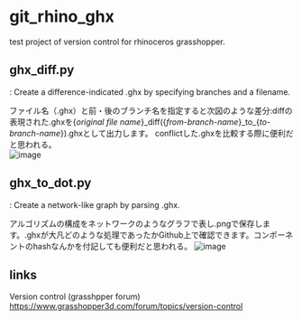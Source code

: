 # git_rhino_ghx
test project of version control for rhinoceros grasshopper.

## ghx_diff.py
: Create a difference-indicated .ghx by specifying branches and a filename.

ファイル名（.ghx）と前・後のブランチ名を指定すると次図のような差分:diffの表現された.ghxを{_original file name_}\_diff({_from-branch-name_}\_to_{_to-branch-name_}).ghxとして出力します。
conflictした.ghxを比較する際に便利だと思われる。  
![image](https://user-images.githubusercontent.com/39890894/143173696-1133ab80-4001-4fd6-bf1f-934d37d7fc65.png)

## ghx_to_dot.py
: Create a network-like graph by parsing .ghx.

アルゴリズムの構成をネットワークのようなグラフで表し.pngで保存します。.ghxが大凡どのような処理であったかGithub上で確認できます。コンポーネントのhashなんかを付記しても便利だと思われる。
![image](https://user-images.githubusercontent.com/39890894/143174556-d42e2eec-5cf7-40d2-996f-404d885f84bd.png)

## links
Version control (grasshpper forum)  
https://www.grasshopper3d.com/forum/topics/version-control
